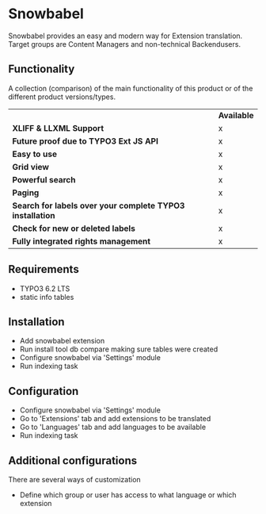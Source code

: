Snowbabel
====

Snowbabel provides an easy and modern way for Extension translation. Target groups are Content Managers and non-technical Backendusers.

Functionality
-------------
A collection (comparison) of the main functionality of this product or of the different product versions/types. 

<table>
	<tr>
		<td></td>
		<td><strong>Available</strong></td>
	</tr>
	<tr>
		<td><strong>XLIFF & LLXML Support</strong></td>
		<td>x</td>
	</tr>
	<tr>
		<td><strong>Future proof due to TYPO3 Ext JS API</strong></td>
		<td>x</td>
	</tr>
	<tr>
		<td><strong>Easy to use</strong></td>
		<td>x</td>
	</tr>
	<tr>
		<td><strong>Grid view</strong></td>
		<td>x</td>
	</tr>
	<tr>
		<td><strong>Powerful search</strong></td>
		<td>x</td>
	</tr>
	<tr>
		<td><strong>Paging</strong></td>
		<td>x</td>
	</tr>
	<tr>
		<td><strong>Search for labels over your complete TYPO3 installation</strong></td>
		<td>x</td>
	</tr>
	<tr>
		<td><strong>Check for new or deleted labels</strong></td>
		<td>x</td>
	</tr>
	<tr>
		<td><strong>Fully integrated rights management</strong></td>
		<td>x</td>
	</tr>
</table>

Requirements
-------------

 - TYPO3 6.2 LTS
 - static info tables

Installation
-------------

 - Add snowbabel extension
 - Run install tool db compare making sure tables were created
 - Configure snowbabel via 'Settings' module
 - Run indexing task

Configuration
-------------

 - Configure snowbabel via 'Settings' module
 - Go to 'Extensions' tab and add extensions to be translated
 - Go to 'Languages' tab and add languages to be available
 - Run indexing task

Additional configurations
-------------
There are several ways of customization

 - Define which group or user has access to what language or which extension
